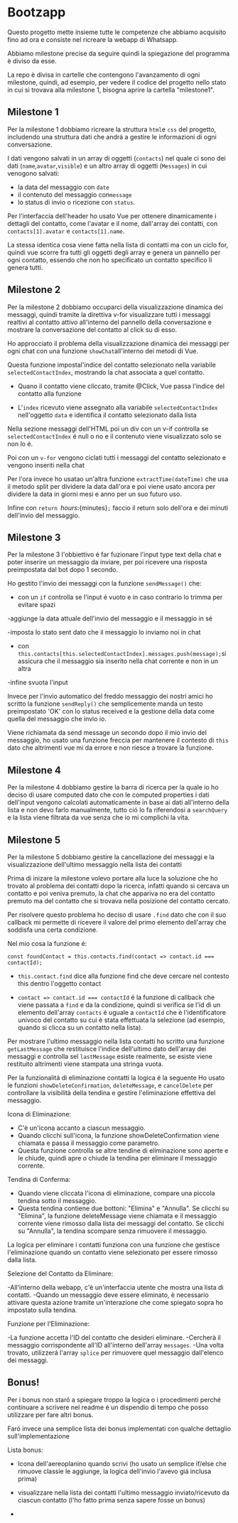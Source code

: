 # Bootzapp

Questo progetto mette insieme tutte le competenze che abbiamo acquisito fino ad ora e consiste nel ricreare la webapp di Whatsapp.

Abbiamo milestone precise da seguire quindi la spiegazione del programma è diviso da esse.

La repo è divisa in cartelle che contengono l'avanzamento di ogni milestone, quindi, ad esempio, per vedere il codice del progetto nello stato in cui si trovava alla milestone 1, bisogna aprire la cartella "milestone1".

## Milestone 1

Per la milestone 1 dobbiamo ricreare la struttura `html`e `css` del progetto, includendo una struttura dati che andrá a gestire le informazioni di ogni conversazione.

I dati vengono salvati in un array di oggetti (`contacts`) nel quale ci sono dei dati (`name`,`avatar`,`visible`) e un altro array di oggetti (`Messages`) in cui venogono salvati:

- la data del messaggio con `date`
- il contenuto del messaggio con`message`
- lo status di invio o ricezione con `status`.

Per l'interfaccia dell'header ho usato Vue per ottenere dinamicamente i dettagli del contatto, come l'avatar e il nome, dall'array dei contatti, con `contacts[1].avatar` e `contacts[1].name`.

La stessa identica cosa viene fatta nella lista di contatti ma con un ciclo for, quindi vue scorre fra tutti gli oggetti degli array e genera un pannello per ogni contatto, essendo che non ho specificato un contatto specifico li genera tutti.

## Milestone 2

Per la milestone 2 dobbiamo occuparci della visualizzazione dinamica dei messaggi, quindi tramite la direttiva v-for visualizzare tutti i messaggi realtivi al contatto attivo all'interno del pannello della conversazione e mostrare la conversazione del contatto al click su di esso.

Ho approcciato il problema della visualizzazione dinamica dei messaggi per ogni chat con una funzione `showChat`all'interno dei metodi di Vue.

Questa funzione impostal'indice del contatto selezionato nella variabile `selectedContactIndex`, mostrando la chat associata a quel contatto.

- Quano il contatto viene cliccato, tramite @Click, Vue passa l'indice del contatto alla funzione

- L'`index` ricevuto viene assegnato alla variabile `selectedContactIndex` nell'oggetto `data` e identifica il contatto selezionato dalla lista

Nella sezione messaggi dell'HTML poi un div con un v-if controlla se `selectedContactIndex` é null o no e il contenuto viene visualizzato solo se non lo é.

Poi con un `v-for` vengono ciclati tutti i messaggi del contatto selezionato e vengono inseriti nella chat

Per l'ora invece ho usatao un'altra funzione `extractTime(dateTime)` che usa il metodo split per dividere la data dall'ora e poi viene usato ancora per dividere la data in giorni mesi e anno per un suo futuro uso.

Infine con `return `${hours}:${minutes}`;` faccio il return solo dell'ora e dei minuti dell'invio del messaggio.

## Milestone 3

Per la milestone 3 l'obbiettivo é far fuzionare l'input type text della chat e poter inserire un messaggio da inviare, per poi ricevere una risposta preimpostata dal bot dopo 1 secondo.

Ho gestito l'invio dei messaggi con la funzione `sendMessage()` che:

- con un `if` controlla se l'input é vuoto e in caso contrario lo trimma per evitare spazi

-aggiunge la data attuale dell'invio del messaggio e il messaggio in sé

-imposta lo stato sent dato che il messaggio lo inviamo noi in chat

- con `this.contacts[this.selectedContactIndex].messages.push(message);`si assicura che il messaggio sia inserito nella chat corrente e non in un altra

-infine svuota l'input

Invece per l'invio automatico del freddo messaggio dei nostri amici ho scritto la funzione `sendReply()` che semplicemente manda un testo preimpostato 'OK' con lo status received e la gestione della data come quella del messaggio che invio io.

Viene richiamata da send message un secondo dopo il mio invio del messaggio, ho usato una funzione freccia per mantenere il contesto di `this` dato che altrimenti vue mi da errore e non riesce a trovare la funzione.

## Milestone 4

Per la milestone 4 dobbiamo gestire la barra di ricerca per la quale io ho deciso di usare computed dato che con le computed properties i dati dell'input vengono calcolati automaticamente in base ai dati all'interno della lista e non devo farlo manualmente, tutto ció lo fa riferendosi a `searchQuery` e la lista viene filtrata da vue senza che io mi complichi la vita.

## Milestone 5

Per la milestone 5 dobbiamo gestire la cancellazione dei messaggi e la visualizzazione dell'ultimo messaggio nella lista dei contatti

Prima di inizare la milestone volevo portare alla luce la soluzione che ho trovato al problema dei contatti dopo la ricerca, infatti quando si cercava un contatto e poi veniva premuto, la chat che appariva no era del contatto premuto ma del contatto che si trovava nella posizione del contatto cercato.

Per risolvere questo problema ho deciso di usare `.find` dato che con il suo callback mi permette di ricevere il valore del primo elemento dell'array che soddisfa una certa condizione.

Nel mio cosa la funzione é:

`const foundContact = this.contacts.find(contact => contact.id === contactId);`

- `this.contact.find` dice alla funzione find che deve cercare nel contesto this dentro l'oggetto contact

- `contact => contact.id === contactId` é la funzione di callback che viene passata a `find` e da la condizione, quindi si verifica se l'id di un elemento dell'array `contacts` é uguale a `contactId` che è l'identificatore univoco del contatto su cui è stata effettuata la selezione (ad esempio, quando si clicca su un contatto nella lista).

Per mostrare l'ultimo messaggio nella lista contatti ho scritto una funzione `getLastMessage` che restituisce l'indice dell'ultimo dato dell'array dei messaggi e controlla sel `lastMessage` esiste realmente, se esiste viene restituito altrimenti viene stampata una stringa vuota.

Per la funzionalitá di eliminazione contatti la logica é la seguente
Ho usato le funzioni `showDeleteConfirmation`, `deleteMessage`, e `cancelDelete` per controllare la visibilità della tendina e gestire l'eliminazione effettiva del messaggio.

Icona di Eliminazione:

- C'è un'icona accanto a ciascun messaggio.
- Quando clicchi sull'icona, la funzione showDeleteConfirmation viene chiamata e passa il messaggio come parametro.
- Questa funzione controlla se altre tendine di eliminazione sono aperte e le chiude, quindi apre o chiude la tendina per eliminare il messaggio corrente.

Tendina di Conferma:

- Quando viene cliccata l'icona di eliminazione, compare una piccola tendina sotto il messaggio.
- Questa tendina contiene due bottoni: "Elimina" e "Annulla".
  Se clicchi su "Elimina", la funzione deleteMessage viene chiamata e il messaggio corrente viene rimosso dalla lista dei messaggi del contatto.
  Se clicchi su "Annulla", la tendina scompare senza rimuovere il messaggio.

La logica per eliminare i contatti funziona con una funzione che gestisce l'eliminazione quando un contatto viene selezionato per essere rimosso dalla lista.

Selezione del Contatto da Eliminare:

-All'interno della webapp, c'è un'interfaccia utente che mostra una lista di contatti.
-Quando un messaggio deve essere eliminato, è necessario attivare questa azione tramite un'interazione che come spiegato sopra ho impostato sulla tendina.

Funzione per l'Eliminazione:

-La funzione accetta l'ID del contatto che desideri eliminare.
-Cercherà il messaggio corrispondente all'ID all'interno dell'array `messages`.
-Una volta trovato, utilizzerá l'array `splice` per rimuovere quel messaggio dall'elenco dei messaggi.

## Bonus!

Per i bonus non staró a spiegare troppo la logica o i procedimenti perché continuare a scrivere nel readme é un dispendio di tempo che posso utilizzare per fare altri bonus.

Faró invece una semplice lista dei bonus implementati con qualche dettaglio sull'implementazione

Lista bonus:

- Icona dell'aereoplanino quando scrivi (ho usato un semplice if/else che rimuove classie le aggiunge, la logica dell'invio l'avevo giá inclusa prima)

- visualizzare nella lista dei contatti l'ultimo messaggio inviato/ricevuto da ciascun contatto (l'ho fatto prima senza sapere fosse un bonus)

-
